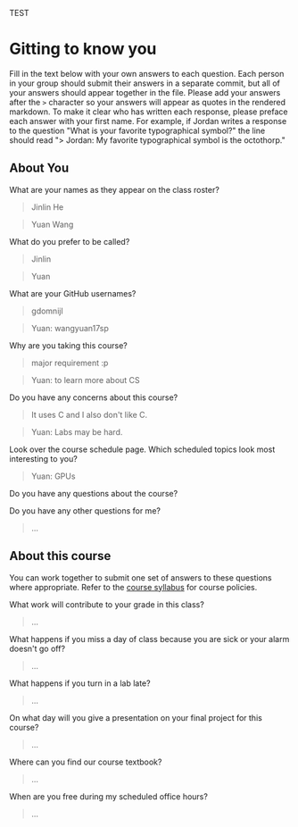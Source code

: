 TEST

# Gitting to know you
Fill in the text below with your own answers to each question. Each person in your group should submit their answers in a separate commit, but all of your answers should appear together in the file. Please add your answers after the `>` character so your answers will appear as quotes in the rendered markdown. To make it clear who has written each response, please preface each answer with your first name. For example, if Jordan writes a response to the question "What is your favorite typographical symbol?" the line should read "> Jordan: My favorite typographical symbol is the octothorp." 

## About You
What are your names as they appear on the class roster?
> Jinlin He

> Yuan Wang

What do you prefer to be called?
> Jinlin

> Yuan

What are your GitHub usernames?
> gdomnijl

> Yuan: wangyuan17sp

Why are you taking this course?
> major requirement :p

> Yuan: to learn more about CS

Do you have any concerns about this course?
> It uses C and I also don't like C.

> Yuan: Labs may be hard.

Look over the course schedule page. Which scheduled topics look most interesting to you?
> 

> Yuan: GPUs

Do you have any questions about the course?
> 

> 

Do you have any other questions for me?
> ...

## About this course
You can work together to submit one set of answers to these questions where appropriate. Refer to the [course syllabus](http://www.cs.grinnell.edu/~curtsinger/teaching/2018S/CSC213/syllabus/) for course policies.

What work will contribute to your grade in this class?
> ...

What happens if you miss a day of class because you are sick or your alarm doesn't go off?
> ...

What happens if you turn in a lab late?
> ...

On what day will you give a presentation on your final project for this course?
> ...

Where can you find our course textbook?
> ...

When are you free during my scheduled office hours?
> ...
